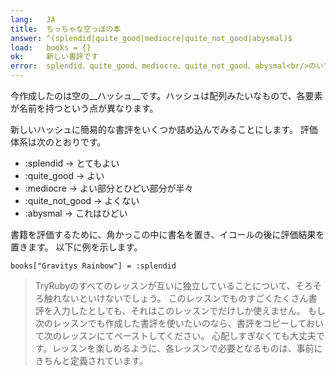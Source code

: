 ```yaml
---
lang:   JA
title:  ちっちゃな空っぽの本
answer: ^(splendid|quite_good|mediocre|quite_not_good|abysmal)$
load:   books = {}
ok:     新しい書評です
error:  splendid、quite_good、mediocre、quite_not_good、abysmal<br/>のいずれかを使ってください。また、コロンを忘れないでください
---
```


今作成したのは空の__ハッシュ__です。ハッシュは配列みたいなもので、各要素が名前を持つという点が異なります。

新しいハッシュに簡易的な書評をいくつか詰め込んでみることにします。
評価体系は次のとおりです。

- :splendid &rarr; とてもよい
- :quite\_good &rarr; よい
- :mediocre &rarr; よい部分とひどい部分が半々
- :quite\_not\_good &rarr; よくない
- :abysmal &rarr; これはひどい

書籍を評価するために、角かっこの中に書名を置き、イコールの後に評価結果を置きます。
以下に例を示します。

    books["Gravitys Rainbow"] = :splendid

> TryRubyのすべてのレッスンが互いに独立していることについて、そろそろ触れないといけないでしょう。
> このレッスンでものすごくたくさん書評を入力したとしても、それはこのレッスンでだけしか使えません。
> もし次のレッスンでも作成した書評を使いたいのなら、書評をコピーしておいて次のレッスンにてペーストしてください。
> 心配しすぎなくても大丈夫です。レッスンを楽しめるように、各レッスンで必要となるものは、事前にきちんと定義されています。
